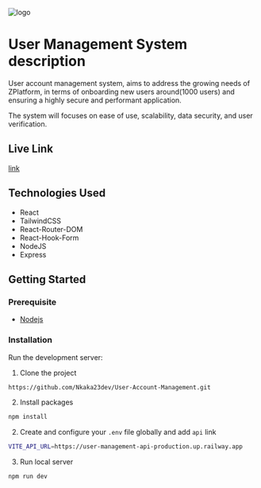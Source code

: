 ![logo](https://user-images.githubusercontent.com/62412678/239474689-33dffcc8-ef88-4620-8e12-605e442b669c.PNG)

# User Management System description


User account management system, aims to address the growing needs of ZPlatform, in terms of onboarding new users around(1000 users) and ensuring a highly secure and performant application.

The system will focuses on ease of use, scalability, data security, and user verification.

## Live Link

[link](https://account-mgmt.netlify.app/)


## Technologies Used

- React
- TailwindCSS
- React-Router-DOM
- React-Hook-Form
- NodeJS
- Express

## Getting Started

### Prerequisite

- [Nodejs](https://nodejs.org/en/download/)

### Installation

Run the development server:

1. Clone the project

```bash
https://github.com/Nkaka23dev/User-Account-Management.git
```

2. Install packages

```bash
npm install
``` 

2. Create  and configure your  ```.env``` file
 globally and add ```api``` link
```bash
VITE_API_URL=https://user-management-api-production.up.railway.app
``` 

3. Run local server

```bash
npm run dev
```

